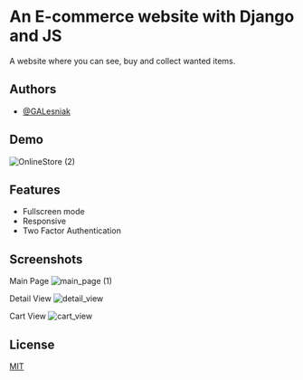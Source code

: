 
# An E-commerce website with Django and JS

A website where you can see, buy and collect wanted items.


## Authors

- [@GALesniak](https://www.github.com/GALesniak)

  
## Demo


![OnlineStore (2)](https://user-images.githubusercontent.com/79670492/136560960-f2db0da8-a528-4891-9d49-1486ea3319fa.gif)




  
## Features

- Fullscreen mode
- Responsive
- Two Factor Authentication

  
## Screenshots
Main Page
![main_page (1)](https://user-images.githubusercontent.com/79670492/136561716-b13e17f3-cd5b-42e6-bb24-f75be1e3fd9c.png)


Detail View
![detail_view](https://user-images.githubusercontent.com/79670492/136556734-c62bac5b-7cde-41e2-9da3-c7a37f1379ba.png)

Cart View
![cart_view](https://user-images.githubusercontent.com/79670492/136557632-bc6348e4-d044-40e2-8164-d1fd3f086106.png)


## License

[MIT](https://choosealicense.com/licenses/mit/)

  